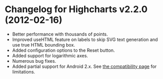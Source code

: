 # Changelog for Highcharts v2.2.0 (2012-02-16)
        
- Better performance with thousands of points.
- Improved useHTML feature on labels to skip SVG text generation and use true HTML bounding box.
- Added configuration options to the Reset button.
- Added support for logarithmic axes.
- Numerous bug fixes.
- Added partial support for Android 2.x. See [the compatibility page](/documentation/compatibility/#android2) for limitations.
